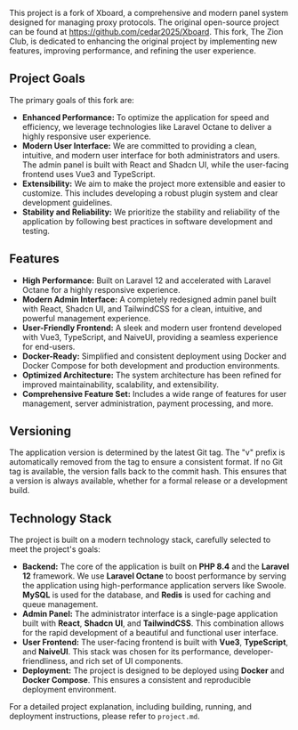 This project is a fork of Xboard, a comprehensive and modern panel system designed for managing proxy protocols. The original open-source project can be found at https://github.com/cedar2025/Xboard. This fork, The Zion Club, is dedicated to enhancing the original project by implementing new features, improving performance, and refining the user experience.

## Project Goals

The primary goals of this fork are:

*   **Enhanced Performance:** To optimize the application for speed and efficiency, we leverage technologies like Laravel Octane to deliver a highly responsive user experience.
*   **Modern User Interface:** We are committed to providing a clean, intuitive, and modern user interface for both administrators and users. The admin panel is built with React and Shadcn UI, while the user-facing frontend uses Vue3 and TypeScript.
*   **Extensibility:** We aim to make the project more extensible and easier to customize. This includes developing a robust plugin system and clear development guidelines.
*   **Stability and Reliability:** We prioritize the stability and reliability of the application by following best practices in software development and testing.

## Features

*   **High Performance:** Built on Laravel 12 and accelerated with Laravel Octane for a highly responsive experience.
*   **Modern Admin Interface:** A completely redesigned admin panel built with React, Shadcn UI, and TailwindCSS for a clean, intuitive, and powerful management experience.
*   **User-Friendly Frontend:** A sleek and modern user frontend developed with Vue3, TypeScript, and NaiveUI, providing a seamless experience for end-users.
*   **Docker-Ready:** Simplified and consistent deployment using Docker and Docker Compose for both development and production environments.
*   **Optimized Architecture:** The system architecture has been refined for improved maintainability, scalability, and extensibility.
*   **Comprehensive Feature Set:** Includes a wide range of features for user management, server administration, payment processing, and more.

## Versioning

The application version is determined by the latest Git tag. The "v" prefix is automatically removed from the tag to ensure a consistent format. If no Git tag is available, the version falls back to the commit hash. This ensures that a version is always available, whether for a formal release or a development build.

## Technology Stack

The project is built on a modern technology stack, carefully selected to meet the project's goals:

*   **Backend:** The core of the application is built on **PHP 8.4** and the **Laravel 12** framework. We use **Laravel Octane** to boost performance by serving the application using high-performance application servers like Swoole. **MySQL** is used for the database, and **Redis** is used for caching and queue management.
*   **Admin Panel:** The administrator interface is a single-page application built with **React**, **Shadcn UI**, and **TailwindCSS**. This combination allows for the rapid development of a beautiful and functional user interface.
*   **User Frontend:** The user-facing frontend is built with **Vue3**, **TypeScript**, and **NaiveUI**. This stack was chosen for its performance, developer-friendliness, and rich set of UI components.
*   **Deployment:** The project is designed to be deployed using **Docker** and **Docker Compose**. This ensures a consistent and reproducible deployment environment.

For a detailed project explanation, including building, running, and deployment instructions, please refer to `project.md`.